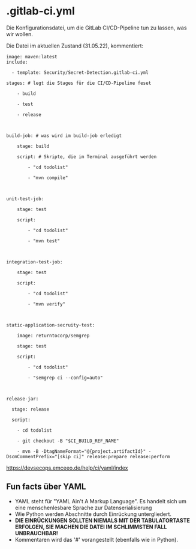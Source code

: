# .gitlab-ci.yml

Die Konfigurationsdatei, um die GitLab CI/CD-Pipeline tun zu lassen, was wir wollen.

Die Datei im aktuellen Zustand (31.05.22), kommentiert:
```
image: maven:latest
include:

  - template: Security/Secret-Detection.gitlab-ci.yml

stages: # legt die Stages für die CI/CD-Pipeline feset

    - build

    - test

    - release

  

build-job: # was wird im build-job erledigt

    stage: build

    script: # Skripte, die im Terminal ausgeführt werden

        - "cd todolist"

        - "mvn compile"

  

unit-test-job:

    stage: test

    script:

        - "cd todolist"

        - "mvn test"

  

integration-test-job:

    stage: test

    script:

        - "cd todolist"

        - "mvn verify"

  

static-application-secruity-test:

    image: returntocorp/semgrep

    stage: test

    script:

        - "cd todolist"

        - "semgrep ci --config=auto"

  

release-jar:

  stage: release

  script:

    - cd todolist

    - git checkout -B "$CI_BUILD_REF_NAME"

    - mvn -B -DtagNameFormat="@{project.artifactId}" -DscmCommentPrefix="[skip ci]" release:prepare release:perform
```

https://devsecops.emceeo.de/help/ci/yaml/index

## Fun facts über YAML
- YAML steht für "YAML Ain't A Markup Language". Es handelt sich um eine menschenlesbare Sprache zur Datenserialisierung
- Wie Python werden Abschnitte durch Einrückung untergliedert. 
- <b> DIE EINRÜCKUNGEN SOLLTEN NIEMALS MIT DER TABULATORTASTE ERFOLGEN, SIE MACHEN DIE DATEI IM SCHLIMMSTEN FALL UNBRAUCHBAR!</b>
- Kommentaren wird das '#' vorangestellt (ebenfalls wie in Python).